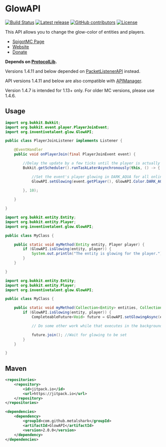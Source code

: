 # GlowAPI
[![Build Status](https://travis-ci.com/metalshark/GlowAPI.svg?branch=master)](https://travis-ci.com/metalshark/GlowAPI)
[![Latest release](https://img.shields.io/github/release/metalshark/GlowAPI.svg)](https://github.com/metalshark/GlowAPI/releases/latest)
[![GitHub contributors](https://img.shields.io/github/contributors/metalshark/GlowAPI.svg)](https://github.com/metalshark/GlowAPI/graphs/contributors)
[![License](https://img.shields.io/github/license/metalshark/GlowAPI.svg)](https://github.com/metalshark/GlowAPI/blob/master/LICENSE)

This API allows you to change the glow-color of entities and players.

- [SpigotMC Page](https://www.spigotmc.org/resources/api-glowapi-async.76644/)
- [Website](https://inventivetalent.org/)
- [Donate](https://donation.inventivetalent.org/plugin/GlowAPI)

**Depends on [ProtocolLib](https://www.spigotmc.org/resources/protocollib.1997/).**

Versions 1.4.11 and below depended on [PacketListenerAPI](https://www.spigotmc.org/resources/api-packetlistenerapi.2930/) instead.

API versions 1.4.11 and below are also compatible with [APIManager](https://www.spigotmc.org/resources/api-apimanager.19738/).

Version 1.4.7 is intended for 1.13+ only. For older MC versions, please use 1.4.6.

## Usage
```java
import org.bukkit.Bukkit;
import org.bukkit.event.player.PlayerJoinEvent;
import org.inventivetalent.glow.GlowAPI;

public class PlayerJoinListener implements Listener {

    @EventHandler
    public void onPlayerJoin(final PlayerJoinEvent event) {

        //Delay the update by a few ticks until the player is actually on the server
        Bukkit.getScheduler().runTaskLaterAsynchronously(this, () -> {

            //Set the event's player glowing in DARK_AQUA for all online players
            GlowAPI.setGlowing(event.getPlayer(), GlowAPI.Color.DARK_AQUA, Bukkit.getOnlinePlayers());
            
        }, 10);

    }

}
```

```java
import org.bukkit.entity.Entity;
import org.bukkit.entity.Player;
import org.inventivetalent.glow.GlowAPI;

public class MyClass {

    public static void myMethod(Entity entity, Player player) {
        if (GlowAPI.isGlowing(entity, player)) {
            System.out.println("The entity is glowing for the player.");
        }
    }

}
```

```java
import org.bukkit.entity.Entity;
import org.bukkit.entity.Player;
import org.inventivetalent.glow.GlowAPI;

public class MyClass {

    public static void myMethod(Collection<Entity> entities, Collection<Player> players) {
        if (GlowAPI.isGlowing(entity, player)) {
            CompleteableFuture<Void> future = GlowAPI.setGlowingAsync(event.getPlayer(), GlowAPI.Color.DARK_AQUA, Bukkit.getOnlinePlayers());

            // Do some other work while that executes in the background

            future.join(); //Wait for glowing to be set
        }
    }

}
```
## Maven
```xml
<repositories>
    <repository>
        <id>jitpack.io</id>
        <url>https://jitpack.io</url>
    </repository>
</repositories>
```

```xml
<dependencies>
    <dependency>
        <groupId>com.github.metalshark</groupId>
        <artifactId>GlowAPI</artifactId>
        <version>2.0.0</version>
    </dependency>
</dependencies>
```
